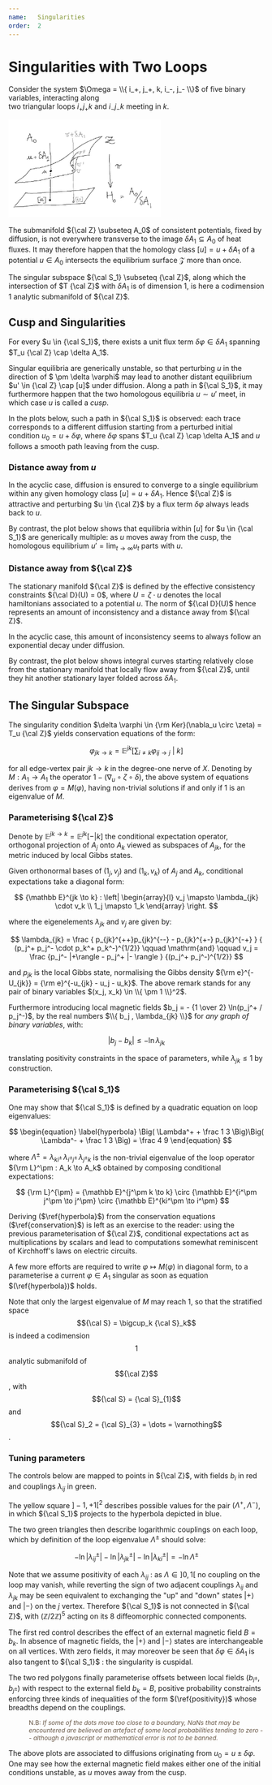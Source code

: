 ```yaml
---
name:   Singularities 
order:  2
---
```


<!-- dom --> 
<script src="source/dom.js"></script> 
<script src="source/plot/view.js"></script>
<script src="source/plot/plot.js"></script> 

<!-- bp --> 
<script src="source/ising.js"></script> 
<script src="source/eight/eight.js"></script> 

# Singularities with Two Loops

Consider the system
$\Omega = \\{ i_+, j_+, k, i_-, j_- \\}$
of five binary variables,
interacting along  
two triangular loops $i_+ j_+ k$ 
and $i_-j_-k$ meeting in $k$. 

<div class="flex-h space">
    <div id="figure"></div> 
    <div>
        <img src="assets/surface.jpg"
            alt="stationary surface"
            width="300px"> 
    </div> 
</div>

The submanifold ${\cal Z} \subseteq A_0$ 
of consistent potentials, fixed by diffusion,
is not everywhere transverse to the image $\delta A_1 \subseteq A_0$ of heat fluxes. 
It may therefore happen that the homology class 
$[u] = u + \delta A_1$ of a potential $u \in A_0$ intersects the equilibrium
surface $\mathcal Z$ more than once.

The singular subspace ${\cal S_1} \subseteq {\cal Z}$, 
along which the intersection of $T {\cal Z}$ with $\delta A_1$ is of dimension $1$,
is here a codimension $1$ analytic submanifold of ${\cal Z}$.

## Cusp and Singularities

For every $u \in {\cal S_1}$, 
there exists a unit flux term $\delta \varphi \in \delta A_1$ 
spanning $T_u {\cal Z} \cap \delta A_1$. 

Singular equilibria are generically unstable, 
so that perturbing $u$ in the direction of $ \pm \delta \varphi$
may lead to another distant equilibrium $u' \in {\cal Z} \cap [u]$ 
under diffusion. Along a path in ${\cal S_1}$, 
it may furthermore happen that the two homologous equilibria $u \sim u'$ meet, 
in which case $u$ is called a _cusp_. 

In the plots below, such a path in ${\cal S_1}$ is observed: 
each trace corresponds to a different diffusion
starting from a perturbed initial condition 
$u_0 = u + \delta \varphi$, where 
$\delta \varphi$ spans $T_u {\cal Z} \cap \delta A_1$ 
and $u$ follows a smooth path 
leaving from the cusp. 

### Distance away from $u$

In the acyclic case, diffusion is ensured 
to converge to a single equilibrium within any 
given homology class $[u] = u + \delta A_1$. 
Hence ${\cal Z}$ is attractive and 
perturbing $u \in {\cal Z}$ by a flux term $\delta \varphi$ 
always leads back to $u$. 

By contrast, the plot below shows that equilibria within $[u]$ 
for $u \in {\cal S_1}$ are generically multiple:
as $u$ moves away from the cusp, 
the homologous equilibrium
$u' = \lim_{t \to \infty} u_t$ 
parts with $u$. 


<div id="plot-Ut-U"></div> 
<!--
<script src="source/eight/plot-Ut-U.js"></script> 
-->
<script>
ajax().get('assets/plot-Ut-U.json')
    .then(JSON.parse)
    .then(dom.plot);
</script> 

### Distance away from ${\cal Z}$ 

The stationary manifold ${\cal Z}$ is defined by the effective
consistency constraints ${\cal D}(U) = 0$, 
where $U = \zeta \cdot u$ denotes the 
local hamiltonians associated to a potential $u$. 
The norm of ${\cal D}(U)$ hence represents an amount 
of inconsistency and a distance away from ${\cal Z}$. 

In the acyclic case, this amount of inconsistency seems 
to always follow an exponential decay under diffusion.

By contrast, the plot below shows integral curves 
starting relatively close from the stationary manifold
that locally flow away from ${\cal Z}$, until they hit another stationary
layer folded across $\delta A_1$.  
<div id="plot-Du"></div> 
<!--
<script src="source/eight/plot-DU.js"></script> 
-->
<script>
ajax().get('assets/plot-DU.json')
    .then(JSON.parse)
    .then(dom.plot);
</script> 


## The Singular Subspace

The singularity condition 
$\delta \varphi \in {\rm Ker}(\nabla_u \circ \zeta) = T_u {\cal Z}$ 
yields conservation equations of the form: 

$$ \begin{equation}\label{conservation} 
 \varphi_{jk \to k} = {\mathbb E^{jk}} \Big[
    \sum_{i \neq k} \varphi_{ij \to j} 
    \:\Big|\: k \Big] 
\end{equation} $$

for all edge-vertex pair $jk \to k$ in the degree-one nerve of $X$. 
Denoting by $M : A_1 \to A_1$ the operator 
$1 - (\nabla_u \circ \zeta \circ \delta)$, 
the above system of equations derives from 
$\varphi = M(\varphi)$, having non-trivial 
solutions if and only if $1$ is an eigenvalue of $M$. 

### Parameterising ${\cal Z}$ 

Denote by ${\mathbb E}^{jk \to k} = {\mathbb E}^{jk}[-|k]$ 
the conditional expectation operator, orthogonal 
projection of $A_j$ onto $A_k$ viewed as subspaces of 
$A_{jk}$, for the metric induced by local Gibbs states. 

Given orthonormal bases of $(1_j, v_j)$ and $(1_k, v_k)$ 
of $A_j$ and $A_k$, conditional expectations take 
a diagonal form: 

$$ 
{\mathbb E}^{jk \to k} : 
\left| \begin{array}{l} 
v_j \mapsto \lambda_{jk} \cdot v_k \\
1_j \mapsto 1_k 
\end{array} \right. 
$$ 

where the eigenelements  $\lambda_{jk}$ and $v_j$ are given by: 

$$ 
\lambda_{jk} = \frac 
{ p_{jk}^{++}p_{jk}^{--} - p_{jk}^{+-} p_{jk}^{-+} }
{ (p_j^+ p_j^- \cdot p_k^+ p_k^-)^{1/2}}
\qquad \mathrm{and} \qquad 
v_j =  \frac {p_j^- |+\rangle - p_j^+ |- \rangle } {(p_j^+ p_j^-)^{1/2}} 
$$ 

and $p_{jk}$ is the local Gibbs state, normalising the Gibbs density 
${\rm e}^{-U_{jk}} = {\rm e}^{-u_{jk} - u_j - u_k}$. 
The above remark stands for any pair of binary variables 
$(x_j, x_k) \in \\{ \pm 1 \\}^2$. 

Furthermore introducing 
local magnetic fields $b_j = - {1 \over 2} \ln(p_j^+ / p_j^-)$, 
by the real numbers $\\{ b_j , \lambda_{jk} \\}$
for _any graph of binary variables_,
with:

$$ \begin{equation} \label{positivity}
|b_j - b_k| \leq -\ln \lambda_{jk} 
\end{equation} $$ 

translating  positivity constraints
in the space of parameters, while $\lambda_{jk} \leq 1$ by construction.   

### Parameterising ${\cal S_1}$ 

One may show that ${\cal S_1}$ is defined
by a quadratic equation on loop eigenvalues: 

$$ \begin{equation} \label{hyperbola} 
\Big( \Lambda^+ + \frac 1 3 \Big)\Big( \Lambda^- + \frac 1 3 \Big) = \frac 4 9 
\end{equation} $$ 

where 
$\Lambda^{\pm} = \lambda_{k i^\pm} \, \lambda_{i^\pm j^\pm} \, \lambda_{j^\pm k}$ 
is the non-trivial eigenvalue of the loop operator ${\rm L}^\pm : A_k \to A_k$ 
obtained by composing conditional expectations: 

$$ 
{\rm L}^{\pm} = {\mathbb E}^{j^\pm k \to k} \circ
{\mathbb E}^{i^\pm j^\pm \to j^\pm} \circ 
{\mathbb E}^{ki^\pm \to i^\pm} 
$$

Deriving ($\ref{hyperbola}$) from 
the conservation equations ($\ref{conservation}$) 
is left as an exercise to the reader:
using the previous parameterisation of ${\cal Z}$, 
conditional expectations act as multiplications by scalars 
and lead to computations somewhat reminiscent of Kirchhoff's laws 
on electric circuits. 

A few more efforts are required to write $\varphi \mapsto M(\varphi)$ 
in diagonal form, to a parameterise a current $\varphi \in A_1$ 
singular as soon as equation $(\ref{hyperbola})$ holds. 

Note that only the largest eigenvalue of $M$ may reach $1$, 
so that the stratified space 
$${\cal S} = \bigcup_k {\cal S}_k$$
is indeed a codimension $$1$$
analytic submanifold of $${\cal Z}$$, with $${\cal S} = {\cal S}_{1}$$ and 
$${\cal S}_2 = {\cal S}_{3} = \dots = \varnothing$$. 

### Tuning parameters 

The controls below are mapped to points in ${\cal Z}$,
with fields $b_i$ in red and couplings $\lambda_{ij}$ in green.  

The yellow square $]-1, +1[^2$ describes possible values 
for the pair $(\Lambda^+, \Lambda^-)$, in which ${\cal S_1}$ 
projects to the hyperbola depicted in blue. 

The two green triangles then describe logarithmic couplings on each loop, 
which by definition of the loop eigenvalue $\Lambda^\pm$ should solve:

$$ 
-\ln |\lambda_{ij}^\pm| -\ln |\lambda_{jk}^\pm| - \ln |\lambda_{ki}^\pm| 
= - \ln \Lambda^\pm 
$$  

Note that we assume positivity of each $\lambda_{ij}$ : 
as $\Lambda \in ]0, 1[$ no coupling on the loop may vanish, while 
reverting the sign of two adjacent couplings $\lambda_{ij}$ and $\lambda_{jk}$ 
may be seen equivalent to exchanging the "up" and "down" states $|+\rangle$ and 
$|-\rangle$ on the $j$ vertex. 
Therefore ${\cal S_1}$ is not connected in ${\cal Z}$, 
with $({\mathbb Z}/2 {\mathbb Z})^5$ acting on its $8$
diffeomorphic connected components. 

The first red control describes the effect of an 
external magnetic field $B = b_k$. 
In absence of magnetic fields, 
the $|+ \rangle$ and $|-\rangle$ states are interchangeable on all vertices. 
With zero fields, it may moreover
 be seen that $\delta \varphi \in \delta A_1$ is also tangent 
to ${\cal S_1}$ : the singularity is cuspidal.

The two red polygons finally parameterise offsets between 
local fields $(b_{i^\pm}, b_{j^\pm})$ with respect to the external 
field $b_k = B$, positive probability constraints 
enforcing three kinds of inequalities of the form 
$(\ref{positivity})$ whose breadths 
depend on the couplings. 

<div class="flex-h space center">
    <div id="loops" class="grow"></div> 
    <div class="flex-v grow"> 
        <div id="weights-0"></div> 
        <div id="weights-1"></div> 
    </div> 
    <div id="field" class="grow"></div> 
    <div class="flex-v grow"> 
        <div id="offsets-0"></div>
        <div id="offsets-1"></div>
    </div> 
</div>

<div id='plot'></div> 

<p style="color: #654; font-size: 12px; margin-left: 40px; max-width: 620px;">
N.B: <em>If some of the dots move too close to a boundary, 
NaNs that may be encountered are believed 
an artefact of some local probabilities tending to zero 
-- although a javascript or mathematical error is not to be banned. </em>  
</p> 

The above plots are associated to diffusions originating 
from $u_0 = u \pm \delta \varphi$. 
One may see how the external magnetic field makes either one of the initial 
conditions unstable, as $u$ moves away from the cusp. 

<!-- ====== js ====== -->

<!-- figure --> 
<script src="source/eight/figure.js"></script> 

<!-- controls --> 
<script src="source/controls/simplex.js"></script> 
<script src="source/controls/hexagon.js"></script> 
<script src="source/controls/hyperbola.js"></script>
<script src="source/controls/range.js"></script> 

<!-- app --> 
<script src="source/eight/main.js"></script> 


<!-- ====== style ====== --> 

<style> 
svg.simplex, svg.hexagon {
    width:  100px;
    height: 100px;
}
svg.hyperbola {
    width:  200px;
    height: 200px;
}
svg.range {
    width: 40px;
    height: 220px;
}

svg#eight {
    width:  500px;
    height: 500px;
}
</style> 
